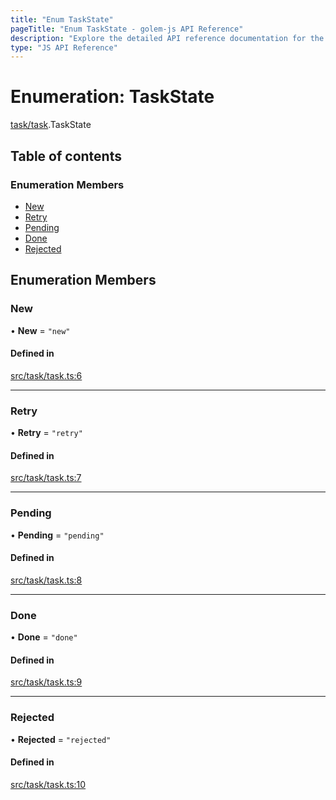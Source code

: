 ```yaml
---
title: "Enum TaskState"
pageTitle: "Enum TaskState - golem-js API Reference"
description: "Explore the detailed API reference documentation for the Enum TaskState within the golem-js SDK for the Golem Network."
type: "JS API Reference"
---
```

# Enumeration: TaskState

[task/task](../modules/task_task).TaskState

## Table of contents

### Enumeration Members

- [New](task_task.TaskState#new)
- [Retry](task_task.TaskState#retry)
- [Pending](task_task.TaskState#pending)
- [Done](task_task.TaskState#done)
- [Rejected](task_task.TaskState#rejected)

## Enumeration Members

### New

• **New** = ``"new"``

#### Defined in

[src/task/task.ts:6](https://github.com/golemfactory/golem-js/blob/c2379e3/src/task/task.ts#L6)

___

### Retry

• **Retry** = ``"retry"``

#### Defined in

[src/task/task.ts:7](https://github.com/golemfactory/golem-js/blob/c2379e3/src/task/task.ts#L7)

___

### Pending

• **Pending** = ``"pending"``

#### Defined in

[src/task/task.ts:8](https://github.com/golemfactory/golem-js/blob/c2379e3/src/task/task.ts#L8)

___

### Done

• **Done** = ``"done"``

#### Defined in

[src/task/task.ts:9](https://github.com/golemfactory/golem-js/blob/c2379e3/src/task/task.ts#L9)

___

### Rejected

• **Rejected** = ``"rejected"``

#### Defined in

[src/task/task.ts:10](https://github.com/golemfactory/golem-js/blob/c2379e3/src/task/task.ts#L10)
